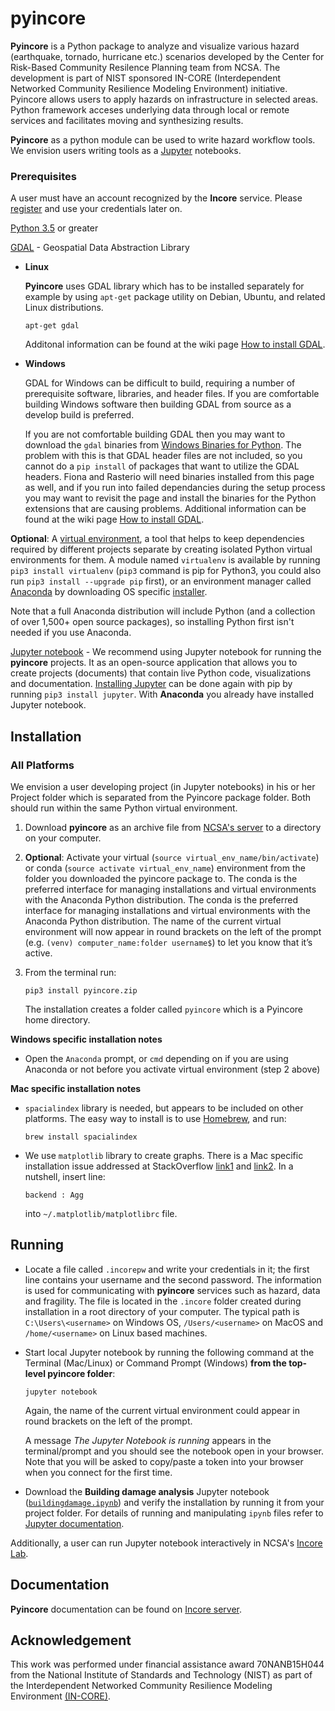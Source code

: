 # pyincore

**Pyincore** is a Python package to analyze and visualize various hazard (earthquake, tornado, hurricane etc.) 
scenarios developed by the Center for Risk-Based Community Resilence Planning team from NCSA. 
The development is part of NIST sponsored IN-CORE (Interdependent Networked Community Resilience Modeling 
Environment) initiative. Pyincore allows users to apply hazards on infrastructure in selected areas. 
Python framework acceses underlying data through local or remote services and facilitates moving 
and synthesizing results.
                      
**Pyincore** as a python module can be used to write hazard workflow tools. We envision users writing tools 
as a [Jupyter](https://jupyter.org/) notebooks.

### Prerequisites

A user must have an account recognized by the **Incore** service. Please [register](https://identity.ncsa.illinois.edu/register/UUMK36FU2M) and use your credentials later on.

[Python 3.5](https://www.python.org) or greater

[GDAL](https://www.gdal.org) - Geospatial Data Abstraction Library

- **Linux** 

    **Pyincore** uses GDAL library which has to be installed separately for example by using `apt-get` package utility 
    on Debian, Ubuntu, and related Linux distributions.
    ```
    apt-get gdal
    ```
    Additonal information can be found  at the wiki page [How to install GDAL](https://github.com/domlysz/BlenderGIS/wiki/How-to-install-GDAL).

- **Windows**

    GDAL for Windows can be difficult to build, requiring a number of prerequisite software, libraries, and header files. 
    If you are comfortable building Windows software then building GDAL from source as a develop build is preferred.
    
    If you are not comfortable building GDAL then you may want to download the `gdal` binaries 
    from [Windows Binaries for Python](https://www.lfd.uci.edu/~gohlke/pythonlibs/). 
    The problem with this is that GDAL header files are not included, so you cannot do a `pip install` of packages that want to utilize 
    the GDAL headers. Fiona and Rasterio will need binaries installed from this page as well, 
    and if you run into failed dependancies during the setup process you may want to revisit 
    the page and install the binaries for the Python extensions that are causing problems. 
    Additional information can be found at the wiki page [How to install GDAL](https://github.com/domlysz/BlenderGIS/wiki/How-to-install-GDAL).


**Optional**: A [virtual environment](https://www.pythonforbeginners.com/basics/how-to-use-python-virtualenv/), a tool that helps to keep dependencies required by different projects separate
by creating isolated Python virtual environments for them. A module named `virtualenv` is available by running `pip3 install virtualenv` 
(`pip3` command is pip for Python3, you could also run `pip3 install --upgrade pip` first), or an environment manager 
called [Anaconda](https://www.anaconda.com/distribution/) by downloading OS specific [installer](https://docs.anaconda.com/anaconda/install/).

Note that a full Anaconda distribution will include Python (and a collection of over 1,500+ open source packages), so installing Python first isn't needed if you use Anaconda.

[Jupyter notebook](https://jupyter.org/) - We recommend using Jupyter notebook for running the **pyincore** projects. 
It as an open-source application that allows you to create projects (documents) that contain live Python code, 
visualizations and documentation. [Installing Jupyter](https://jupyter.org/install.html) can be done again with pip by 
running `pip3 install jupyter`. With **Anaconda** you already have installed Jupyter notebook.


## Installation

### All Platforms

We envision a user developing project (in Jupyter notebooks) in his or her Project folder which is separated from the Pyincore package folder. 
Both should run within the same Python virtual environment.

1. Download **pyincore** as an archive file from [NCSA's server](http://incore2.ncsa.illinois.edu/pyincore.zip) to a directory on your computer.
2. **Optional**: Activate your virtual (`source virtual_env_name/bin/activate`) or conda (`source activate virtual_env_name`) environment 
from the folder you downloaded the pyincore package to. The conda is the preferred interface for managing installations and virtual environments with the Anaconda Python distribution. 
The conda is the preferred interface for managing installations and virtual environments with the Anaconda Python distribution. The name of the current virtual environment 
will now appear in round brackets on the left of the prompt (e.g. `(venv) computer_name:folder username$`) to let you know that it’s active.
3. From the terminal run:
    ```
    pip3 install pyincore.zip
    ```
    
    The installation creates a folder called `pyincore` which is a Pyincore home directory.

**Windows specific installation notes**
    
- Open the `Anaconda` prompt, or `cmd` depending on if you are using Anaconda or not before you activate 
virtual environment (step 2 above)

**Mac specific installation notes**

- `spacialindex` library is needed, but appears to be included on other platforms. The easy way to install 
is to use [Homebrew](https://brew.sh/), and run:
    ```
    brew install spacialindex
    ```
    
- We use `matplotlib` library to create graphs. There is a Mac specific installation issue addressed at 
StackOverflow [link1](https://stackoverflow.com/questions/4130355/python-matplotlib-framework-under-macosx) and 
[link2](https://stackoverflow.com/questions/21784641/installation-issue-with-matplotlib-python). In a nutshell, 
insert line:
    ```
    backend : Agg
    ```

    into `~/.matplotlib/matplotlibrc` file.

## Running

- Locate a file called `.incorepw` and write your credentials in it; the first line contains your username and the second password. 
The information is used for communicating with **pyincore** services such as hazard, data and fragility. 
The file is located in the `.incore` folder created during installation in a root directory of your computer. The typical path is `C:\Users\<username>` on Windows OS, 
`/Users/<username>` on MacOS and `/home/<username>` on Linux based machines.

- Start local Jupyter notebook by running the following command at the Terminal (Mac/Linux) or Command Prompt (Windows) **from the top-level pyincore folder**:
    ```
    jupyter notebook
    ```
    
    Again, the name of the current virtual environment could appear in round brackets on the left of the prompt. 
    
    A message *The Jupyter Notebook is running* appears in the terminal/prompt 
    and you should see the notebook open in your browser. 
    Note that you will be asked to copy/paste a token into your browser when you connect 
    for the first time.


- Download the **Building damage analysis** Jupyter notebook ([`buildingdamage.ipynb`]((http://incore2.ncsa.illinois.edu/buildingdamage.ipynb))) 
and verify the installation by running it from your project folder. For details of running and manipulating `ipynb` files refer 
to [Jupyter documentation](https://jupyter.readthedocs.io/en/latest/running.html#running).


Additionally, a user can run Jupyter notebook interactively in NCSA's [Incore Lab](https://incore-jupyter.ncsa.illinois.edu/hub/login).


## Documentation

**Pyincore** documentation can be found on [Incore server](http://incore2.ncsa.illinois.edu/).


## Acknowledgement
This work was performed under financial assistance award 70NANB15H044 from 
the National Institute of Standards and Technology (NIST) as part of 
the Interdependent Networked Community Resilience Modeling 
Environment [(IN-CORE)](http://resilience.colostate.edu/in_core.shtml).